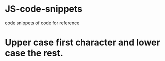 # JS-code-snippets
code snippets of code for reference

# Upper case first character and lower case the rest.
